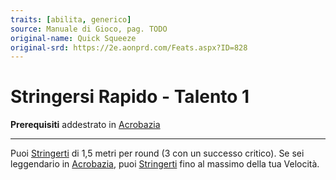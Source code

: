 ```yaml
---
traits: [abilita, generico]
source: Manuale di Gioco, pag. TODO
original-name: Quick Squeeze
original-srd: https://2e.aonprd.com/Feats.aspx?ID=828
---
```


# Stringersi Rapido - Talento 1

**Prerequisiti** addestrato in [Acrobazia](/abilita/acrobazia)

---

Puoi [Stringerti](/azioni/abilita/stringersi) di 1,5 metri per round (3 con un
successo critico). Se sei leggendario in [Acrobazia](/abilita/acrobazia), puoi
[Stringerti](/azioni/abilita/stringersi) fino al massimo della tua Velocità.
